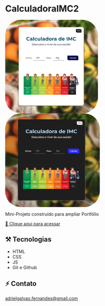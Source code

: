 # CalculadoraIMC2

<div> <img align="top" alt="Preview1" height="300" style="border-radius:50px;" src="img/Tela1.png"></div>
<div> <img align="top" alt="Preview2" height="300" style="border-radius:50px;" src="img/Tela2.png"></div>

Mini-Projeto construído para ampliar Portfólio

[🔗​ Clique aqui para acessar](https://adrielfgs.github.io/CalculadoraIMC2/)

## ⚒️​ Tecnologias

- HTML
- CSS
- JS
- Git e Github

## ⚡​​ ​Contato

adrielgalvao.fernandes@gmail.com
